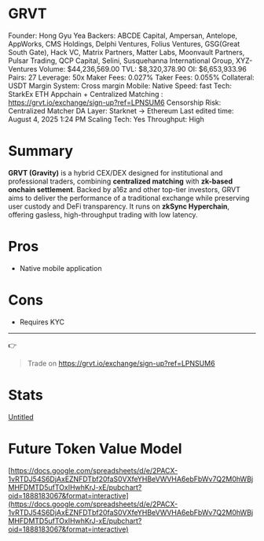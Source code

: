 # GRVT

Founder: Hong Gyu Yea
Backers: ABCDE Capital, Ampersan, Antelope, AppWorks, CMS Holdings, Delphi Ventures, Folius Ventures, GSG(Great South Gate), Hack VC, Matrix Partners, Matter Labs, Moonvault Partners, Pulsar Trading, QCP Capital, Selini, Susquehanna International Group, XYZ-Ventures
Volume: $44,236,569.00
TVL: $8,320,378.90
OI: $6,653,933.96
Pairs: 27
Leverage: 50x
Maker Fees: 0.027%
Taker Fees: 0.055%
Collateral: USDT
Margin System: Cross margin
Mobile: Native
Speed: fast
Tech: StarkEx ETH Appchain + Centralized Matching
: https://grvt.io/exchange/sign-up?ref=LPNSUM6
Censorship Risk: Centralized Matcher
DA Layer: Starknet → Ethereum
Last edited time: August 4, 2025 1:24 PM
Scaling Tech: Yes
Throughput: High

# **Summary**

**GRVT (Gravity)** is a hybrid CEX/DEX designed for institutional and professional traders, combining **centralized matching** with **zk-based onchain settlement**. Backed by a16z and other top-tier investors, GRVT aims to deliver the performance of a traditional exchange while preserving user custody and DeFi transparency. It runs on **zkSync Hyperchain**, offering gasless, high-throughput trading with low latency.

# Pros

- Native mobile application

# Cons

- Requires KYC

---

<aside>
👉

> Trade on https://grvt.io/exchange/sign-up?ref=LPNSUM6
> 
</aside>

# Stats

[Untitled](GRVT%202450ef85b758814699d9fff320f2e4b3/Untitled%202450ef85b75881a48562cea8a6e803e4.csv)

# Future Token Value Model

[https://docs.google.com/spreadsheets/d/e/2PACX-1vRTDJ54S6DjAxEZNFDTbf20faS0VXfeYHBeVWVHA6ebFbWv7Q2M0hWBjMHFDMTD5ufTOxIHwhKrJ-xE/pubchart?oid=1888183067&format=interactive](https://docs.google.com/spreadsheets/d/e/2PACX-1vRTDJ54S6DjAxEZNFDTbf20faS0VXfeYHBeVWVHA6ebFbWv7Q2M0hWBjMHFDMTD5ufTOxIHwhKrJ-xE/pubchart?oid=1888183067&format=interactive)